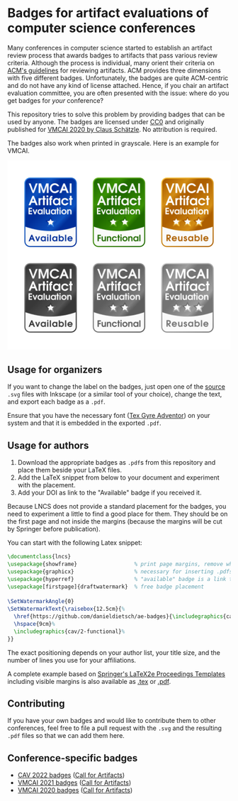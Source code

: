 # Badges for artifact evaluations of computer science conferences
Many conferences in computer science started to establish an artifact review process that awards badges to artifacts that pass various review criteria. Although the process is individual, many orient their criteria on [ACM's guidelines](https://www.acm.org/publications/policies/artifact-review-badging) for reviewing artifacts. ACM provides three dimensions with five different badges. Unfortunately, the badges are quite ACM-centric and do not have any kind of license attached. Hence, if you chair an artifact evaluation committee, you are often presented with the issue: where do you get badges for _your_ conference?

This repository tries to solve this problem by providing badges that can be used by anyone. The badges are licensed under [CC0](https://creativecommons.org/publicdomain/zero/1.0/) and originally published for [VMCAI 2020 by Claus Schätzle](https://github.com/schaetzc/vmcai-badges). No attribution is required.

The badges also work when printed in grayscale. Here is an example for VMCAI.

![All badges in color, and black and white as PNG](examples/preview.png)


## Usage for organizers
If you want to change the label on the badges, just open one of the [source](src/about-the-sources.md) `.svg` files with Inkscape (or a similar tool of your choice), change the text, and export each badge as a `.pdf`.

Ensure that you have the necessary font ([Tex Gyre Adventor](http://www.gust.org.pl/projects/e-foundry/tex-gyre/adventor)) on your system and that it is embedded in the exported `.pdf`.


## Usage for authors
1. Download the appropriate badges as `.pdf`s from this repository and place them beside your LaTeX files.
2. Add the LaTeX snippet from below to your document and experiment with the placement.
3. Add your DOI as link to the "Available" badge if you received it.

Because LNCS does not provide a standard placement for the badges, you need to experiment a little to find a good place for them.
They should be on the first page and not inside the margins (because the margins will be cut by Springer before publication).

You can start with the following Latex snippet:

```tex
\documentclass{lncs}
\usepackage{showframe}                  % print page margins, remove when positioning is satisfying
\usepackage{graphicx}                   % necessary for inserting .pdfs 
\usepackage{hyperref}                   % "available" badge is a link to the actual DOI 
\usepackage[firstpage]{draftwatermark}  % free badge placement

\SetWatermarkAngle{0}
\SetWatermarkText{\raisebox{12.5cm}{%
  \href{https://github.com/danieldietsch/ae-badges}{\includegraphics{cav/1-available}}% 
  \hspace{9cm}%
  \includegraphics{cav/2-functional}%
}}
```

The exact positioning depends on your author list, your title size, and the number of lines you use for your affiliations.

A complete example based on [Springer's LaTeX2e Proceedings Templates](https://www.springer.com/gp/computer-science/lncs/conference-proceedings-guidelines) including visible margins is also available as [.tex](examples/lncs/samplepaper.tex) or [.pdf](examples/lncs/samplepaper.pdf).


## Contributing
If you have your own badges and would like to contribute them to other conferences, feel free to file a pull request with the `.svg` and the resulting `.pdf` files so that we can add them here.


## Conference-specific badges
* [CAV 2022 badges](cav/) ([Call for Artifacts](http://i-cav.org/2022/artifact-evaluation/))
* [VMCAI 2021 badges](vmcai/) ([Call for Artifacts](https://popl20.sigplan.org/home/VMCAI-2021#Call-for-Artifacts))
* [VMCAI 2020 badges](vmcai/) ([Call for Artifacts](https://popl20.sigplan.org/home/VMCAI-2020#Call-for-Artifacts))
